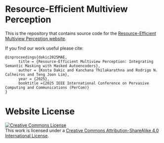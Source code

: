 # Resource-Efficient Multiview Perception

This is the repository that contains source code for the [Resource-Efficient Multiview Perception website](https://kostadakic.github.io/mvmae/).

If you find our work useful please cite:
```
@inproceedings{dakic2025MAE,
      title = {Resource-Efficient Multiview Perception: Integrating Semantic Masking with Masked Autoencoders}, 
      author = {Kosta Dakic and Kanchana Thilakarathna and Rodrigo N. Calheiros and Teng Joon Lim},
      year = {2025},
      booktitle ={2025 IEEE International Conference on Pervasive Computing and Communications (PerCom)}
}
```

# Website License
<a rel="license" href="http://creativecommons.org/licenses/by-sa/4.0/"><img alt="Creative Commons License" style="border-width:0" src="https://i.creativecommons.org/l/by-sa/4.0/88x31.png" /></a><br />This work is licensed under a <a rel="license" href="http://creativecommons.org/licenses/by-sa/4.0/">Creative Commons Attribution-ShareAlike 4.0 International License</a>.
